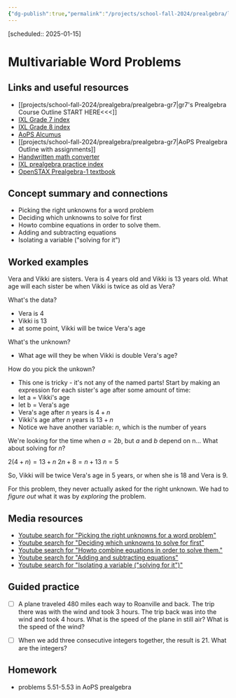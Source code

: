 ```yaml
---
{"dg-publish":true,"permalink":"/projects/school-fall-2024/prealgebra/lessons/multi-variable-word-problems/"}
---
```



[scheduled:: 2025-01-15] 

#  Multivariable Word Problems

## Links and useful resources 

- [[projects/school-fall-2024/prealgebra/prealgebra-gr7\|gr7's Prealgebra Course Outline START HERE<<<]]
- [IXL Grade 7 index](https://www.ixl.com/math/grade-7)
- [IXL Grade 8 index](https://www.ixl.com/math/grade-8)
- [AoPS Alcumus](https://artofproblemsolving.com/teacher/students)
- [[projects/school-fall-2024/prealgebra/prealgebra-gr7\|AoPS Prealgebra Outline with assignments]]
- [Handwritten math converter](https://webdemo.myscript.com/views/math/index.html#)
- [IXL prealgebra practice index](https://www.ixl.com/math/grade-7)
- [OpenSTAX Prealgebra-1 textbook](https://openstax.org/books/prealgebra-2e/pages/1-introduction)



## Concept summary and connections


- Picking the right unknowns for a word problem 
- Deciding which unknowns to solve for first 
- Howto combine equations in order to solve them. 
- Adding and subtracting equations 
- Isolating a variable ("solving for it") 

## Worked examples

Vera and Vikki are sisters. Vera is 4 years old and Vikki is 13 years old. What age will each sister be when Vikki is twice as old as Vera?

What's the data?
- Vera is 4
- Vikki is 13
- at some point, Vikki will be twice Vera's age

What's the unknown?
- What age will they be when Vikki is double Vera's age?

How do you pick the unkown?
- This one is tricky - it's not any of the named parts! Start by making an expression for each sister's age after some amount of time:
- let a = Vikki's age
- let b = Vera's age
- Vera's age after $n$ years is $4+n$
- Vikki's age after $n$ years is $13+n$
- Notice we have another variable: $n$, which is the number of years

We're looking for the time when $a = 2b$, but $a$ and $b$ depend on n...
What about solving for $n$?

$2(4+n) = 13+n$
$2n+8 = n+13$
$n = 5$

So, Vikki will be twice Vera's age in 5 years, or when she is 18 and Vera is 9.

For this problem, they never actually asked for the right unknown. We had to *figure out* what it was by *exploring* the problem.

## Media resources

- [Youtube search for "Picking the right unknowns for a word problem"](https://www.youtube.com/results?search_query=Picking%20the%20right%20unknowns%20for%20a%20word%20problem)  
- [Youtube search for "Deciding which unknowns to solve for first"](https://www.youtube.com/results?search_query=Deciding%20which%20unknowns%20to%20solve%20for%20first)  
- [Youtube search for "Howto combine equations in order to solve them."](https://www.youtube.com/results?search_query=Howto%20combine%20equations%20in%20order%20to%20solve%20them.)  
- [Youtube search for "Adding and subtracting equations"](https://www.youtube.com/results?search_query=Adding%20and%20subtracting%20equations)  
- [Youtube search for "Isolating a variable ("solving for it")"](https://www.youtube.com/results?search_query=Isolating%20a%20variable%20(%22solving%20for%20it%22))  

## Guided practice


- [ ] A plane traveled 480 miles each way to Roanville and back. The trip there was with the wind and took 3 hours. The trip back was into the wind and took 4 hours. What is the speed of the plane in still air? What is the speed of the wind?   
- [ ] When we add three consecutive integers together, the result is 21. What are the integers?   


## Homework

- problems 5.51-5.53 in AoPS prealgebra
